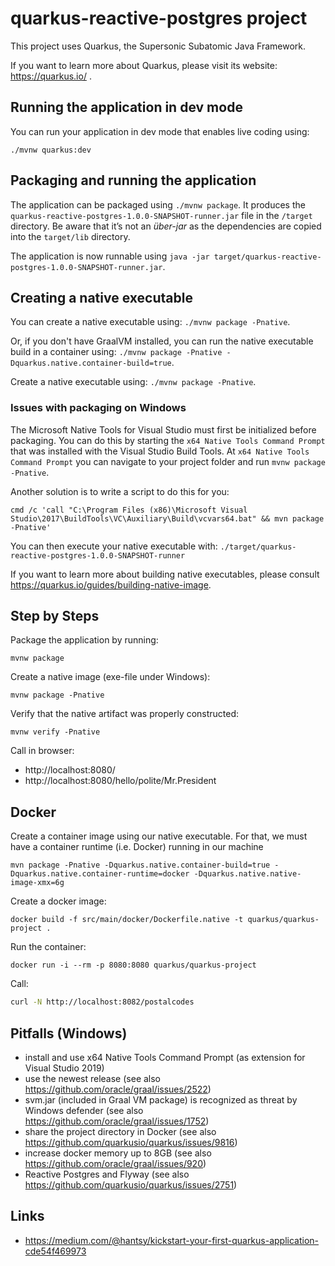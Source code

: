 # quarkus-reactive-postgres project

This project uses Quarkus, the Supersonic Subatomic Java Framework.

If you want to learn more about Quarkus, please visit its website: https://quarkus.io/ .

## Running the application in dev mode

You can run your application in dev mode that enables live coding using:
```
./mvnw quarkus:dev
```

## Packaging and running the application

The application can be packaged using `./mvnw package`.
It produces the `quarkus-reactive-postgres-1.0.0-SNAPSHOT-runner.jar` file in the `/target` directory.
Be aware that it’s not an _über-jar_ as the dependencies are copied into the `target/lib` directory.

The application is now runnable using `java -jar target/quarkus-reactive-postgres-1.0.0-SNAPSHOT-runner.jar`.

## Creating a native executable

You can create a native executable using: `./mvnw package -Pnative`.

Or, if you don't have GraalVM installed, you can run the native executable build in a container using: `./mvnw package -Pnative -Dquarkus.native.container-build=true`.

Create a native executable using: `./mvnw package -Pnative`.

### Issues with packaging on Windows

The Microsoft Native Tools for Visual Studio must first be initialized before packaging. You can do this by starting
the `x64 Native Tools Command Prompt` that was installed with the Visual Studio Build Tools. At 
`x64 Native Tools Command Prompt` you can navigate to your project folder and run `mvnw package -Pnative`.

Another solution is to write a script to do this for you:

```
cmd /c 'call "C:\Program Files (x86)\Microsoft Visual Studio\2017\BuildTools\VC\Auxiliary\Build\vcvars64.bat" && mvn package -Pnative'
```

You can then execute your native executable with: `./target/quarkus-reactive-postgres-1.0.0-SNAPSHOT-runner`

If you want to learn more about building native executables, please consult https://quarkus.io/guides/building-native-image.

## Step by Steps

Package the application by running:
```
mvnw package 
```

Create a native image (exe-file under Windows):
```
mvnw package -Pnative
```

Verify that the native artifact was properly constructed:
```
mvnw verify -Pnative 
```

Call in browser: 
* http://localhost:8080/
* http://localhost:8080/hello/polite/Mr.President


## Docker

Create a container image using our native executable. For that, we must have a container runtime (i.e. Docker) running in our machine
```
mvn package -Pnative -Dquarkus.native.container-build=true -Dquarkus.native.container-runtime=docker -Dquarkus.native.native-image-xmx=6g
```

Create a docker image:
```
docker build -f src/main/docker/Dockerfile.native -t quarkus/quarkus-project .
```

Run the container:
```
docker run -i --rm -p 8080:8080 quarkus/quarkus-project
```

Call:

```bash
curl -N http://localhost:8082/postalcodes
```

## Pitfalls (Windows)

* install and use x64 Native Tools Command Prompt (as extension for Visual Studio 2019)
* use the newest release (see also https://github.com/oracle/graal/issues/2522)
* svm.jar (included in Graal VM package) is recognized as threat by Windows defender (see also https://github.com/oracle/graal/issues/1752)
* share the project directory in Docker (see also https://github.com/quarkusio/quarkus/issues/9816)
* increase docker memory up to 8GB (see also https://github.com/oracle/graal/issues/920)
* Reactive Postgres and Flyway (see also https://github.com/quarkusio/quarkus/issues/2751)

## Links

* https://medium.com/@hantsy/kickstart-your-first-quarkus-application-cde54f469973